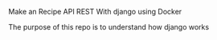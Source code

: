Make an Recipe API REST With django using Docker

The purpose of this repo is to understand how django works
